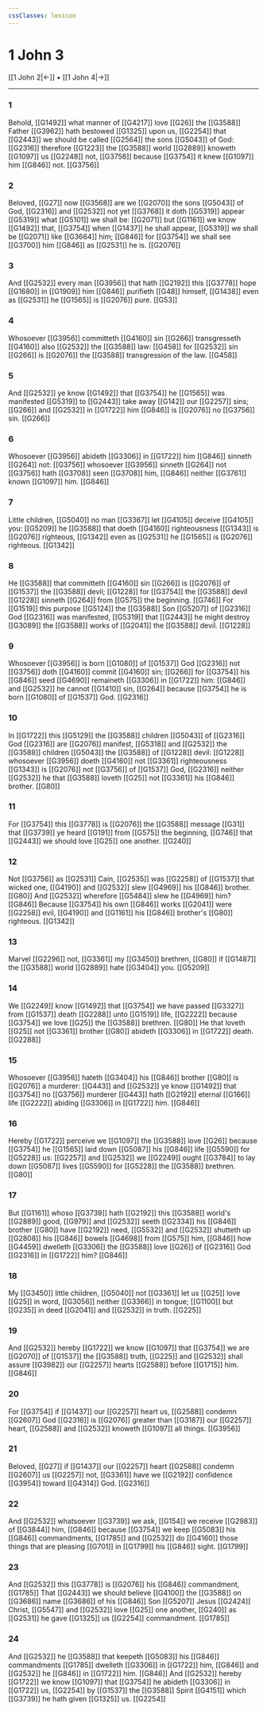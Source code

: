 ```yaml
---
cssClasses: lexicon
---
```

# 1 John 3

[[1 John 2|←]] • [[1 John 4|→]]

---

### 1
Behold, [[G1492]] what manner of [[G4217]] love [[G26]] the [[G3588]] Father [[G3962]] hath bestowed [[G1325]] upon us, [[G2254]] that [[G2443]] we should be called [[G2564]] the sons [[G5043]] of God: [[G2316]] therefore [[G1223]] the [[G3588]] world [[G2889]] knoweth [[G1097]] us [[G2248]] not, [[G3756]] because [[G3754]] it knew [[G1097]] him [[G846]] not. [[G3756]]

### 2
Beloved, [[G27]] now [[G3568]] are we [[G2070]] the sons [[G5043]] of God, [[G2316]] and [[G2532]] not yet [[G3768]] it doth [[G5319]] appear [[G5319]] what [[G5101]] we shall be: [[G2071]] but [[G1161]] we know [[G1492]] that, [[G3754]] when [[G1437]] he shall appear, [[G5319]] we shall be [[G2071]] like [[G3664]] him; [[G846]] for [[G3754]] we shall see [[G3700]] him [[G846]] as [[G2531]] he is. [[G2076]]

### 3
And [[G2532]] every man [[G3956]] that hath [[G2192]] this [[G3778]] hope [[G1680]] in [[G1909]] him [[G846]] purifieth [[G48]] himself, [[G1438]] even as [[G2531]] he [[G1565]] is [[G2076]] pure. [[G53]]

### 4
Whosoever [[G3956]] committeth [[G4160]] sin [[G266]] transgresseth [[G4160]] also [[G2532]] the [[G3588]] law: [[G458]] for [[G2532]] sin [[G266]] is [[G2076]] the [[G3588]] transgression of the law. [[G458]]

### 5
And [[G2532]] ye know [[G1492]] that [[G3754]] he [[G1565]] was manifested [[G5319]] to [[G2443]] take away [[G142]] our [[G2257]] sins; [[G266]] and [[G2532]] in [[G1722]] him [[G846]] is [[G2076]] no [[G3756]] sin. [[G266]]

### 6
Whosoever [[G3956]] abideth [[G3306]] in [[G1722]] him [[G846]] sinneth [[G264]] not: [[G3756]] whosoever [[G3956]] sinneth [[G264]] not [[G3756]] hath [[G3708]] seen [[G3708]] him, [[G846]] neither [[G3761]] known [[G1097]] him. [[G846]]

### 7
Little children, [[G5040]] no man [[G3367]] let [[G4105]] deceive [[G4105]] you: [[G5209]] he [[G3588]] that doeth [[G4160]] righteousness [[G1343]] is [[G2076]] righteous, [[G1342]] even as [[G2531]] he [[G1565]] is [[G2076]] righteous. [[G1342]]

### 8
He [[G3588]] that committeth [[G4160]] sin [[G266]] is [[G2076]] of [[G1537]] the [[G3588]] devil; [[G1228]] for [[G3754]] the [[G3588]] devil [[G1228]] sinneth [[G264]] from [[G575]] the beginning. [[G746]] For [[G1519]] this purpose [[G5124]] the [[G3588]] Son [[G5207]] of [[G2316]] God [[G2316]] was manifested, [[G5319]] that [[G2443]] he might destroy [[G3089]] the [[G3588]] works of [[G2041]] the [[G3588]] devil. [[G1228]]

### 9
Whosoever [[G3956]] is born [[G1080]] of [[G1537]] God [[G2316]] not [[G3756]] doth [[G4160]] commit [[G4160]] sin; [[G266]] for [[G3754]] his [[G846]] seed [[G4690]] remaineth [[G3306]] in [[G1722]] him: [[G846]] and [[G2532]] he cannot [[G1410]] sin, [[G264]] because [[G3754]] he is born [[G1080]] of [[G1537]] God. [[G2316]]

### 10
In [[G1722]] this [[G5129]] the [[G3588]] children [[G5043]] of [[G2316]] God [[G2316]] are [[G2076]] manifest, [[G5318]] and [[G2532]] the [[G3588]] children [[G5043]] the [[G3588]] of [[G1228]] devil: [[G1228]] whosoever [[G3956]] doeth [[G4160]] not [[G3361]] righteousness [[G1343]] is [[G2076]] not [[G3756]] of [[G1537]] God, [[G2316]] neither [[G2532]] he that [[G3588]] loveth [[G25]] not [[G3361]] his [[G846]] brother. [[G80]]

### 11
For [[G3754]] this [[G3778]] is [[G2076]] the [[G3588]] message [[G31]] that [[G3739]] ye heard [[G191]] from [[G575]] the beginning, [[G746]] that [[G2443]] we should love [[G25]] one another. [[G240]]

### 12
Not [[G3756]] as [[G2531]] Cain, [[G2535]] was [[G2258]] of [[G1537]] that wicked one, [[G4190]] and [[G2532]] slew [[G4969]] his [[G846]] brother. [[G80]] And [[G2532]] wherefore [[G5484]] slew he [[G4969]] him? [[G846]] Because [[G3754]] his own [[G846]] works [[G2041]] were [[G2258]] evil, [[G4190]] and [[G1161]] his [[G846]] brother's [[G80]] righteous. [[G1342]]

### 13
Marvel [[G2296]] not, [[G3361]] my [[G3450]] brethren, [[G80]] if [[G1487]] the [[G3588]] world [[G2889]] hate [[G3404]] you. [[G5209]]

### 14
We [[G2249]] know [[G1492]] that [[G3754]] we have passed [[G3327]] from [[G1537]] death [[G2288]] unto [[G1519]] life, [[G2222]] because [[G3754]] we love [[G25]] the [[G3588]] brethren. [[G80]] He that loveth [[G25]] not [[G3361]] brother [[G80]] abideth [[G3306]] in [[G1722]] death. [[G2288]]

### 15
Whosoever [[G3956]] hateth [[G3404]] his [[G846]] brother [[G80]] is [[G2076]] a murderer: [[G443]] and [[G2532]] ye know [[G1492]] that [[G3754]] no [[G3756]] murderer [[G443]] hath [[G2192]] eternal [[G166]] life [[G2222]] abiding [[G3306]] in [[G1722]] him. [[G846]]

### 16
Hereby [[G1722]] perceive we [[G1097]] the [[G3588]] love [[G26]] because [[G3754]] he [[G1565]] laid down [[G5087]] his [[G846]] life [[G5590]] for [[G5228]] us: [[G2257]] and [[G2532]] we [[G2249]] ought [[G3784]] to lay down [[G5087]] lives [[G5590]] for [[G5228]] the [[G3588]] brethren. [[G80]]

### 17
But [[G1161]] whoso [[G3739]] hath [[G2192]] this [[G3588]] world's [[G2889]] good, [[G979]] and [[G2532]] seeth [[G2334]] his [[G846]] brother [[G80]] have [[G2192]] need, [[G5532]] and [[G2532]] shutteth up [[G2808]] his [[G846]] bowels [[G4698]] from [[G575]] him, [[G846]] how [[G4459]] dwelleth [[G3306]] the [[G3588]] love [[G26]] of [[G2316]] God [[G2316]] in [[G1722]] him? [[G846]]

### 18
My [[G3450]] little children, [[G5040]] not [[G3361]] let us [[G25]] love [[G25]] in word, [[G3056]] neither [[G3366]] in tongue; [[G1100]] but [[G235]] in deed [[G2041]] and [[G2532]] in truth. [[G225]]

### 19
And [[G2532]] hereby [[G1722]] we know [[G1097]] that [[G3754]] we are [[G2070]] of [[G1537]] the [[G3588]] truth, [[G225]] and [[G2532]] shall assure [[G3982]] our [[G2257]] hearts [[G2588]] before [[G1715]] him. [[G846]]

### 20
For [[G3754]] if [[G1437]] our [[G2257]] heart us, [[G2588]] condemn [[G2607]] God [[G2316]] is [[G2076]] greater than [[G3187]] our [[G2257]] heart, [[G2588]] and [[G2532]] knoweth [[G1097]] all things. [[G3956]]

### 21
Beloved, [[G27]] if [[G1437]] our [[G2257]] heart [[G2588]] condemn [[G2607]] us [[G2257]] not, [[G3361]] have we [[G2192]] confidence [[G3954]] toward [[G4314]] God. [[G2316]]

### 22
And [[G2532]] whatsoever [[G3739]] we ask, [[G154]] we receive [[G2983]] of [[G3844]] him, [[G846]] because [[G3754]] we keep [[G5083]] his [[G846]] commandments, [[G1785]] and [[G2532]] do [[G4160]] those things that are pleasing [[G701]] in [[G1799]] his [[G846]] sight. [[G1799]]

### 23
And [[G2532]] this [[G3778]] is [[G2076]] his [[G846]] commandment, [[G1785]] That [[G2443]] we should believe [[G4100]] the [[G3588]] on [[G3686]] name [[G3686]] of his [[G846]] Son [[G5207]] Jesus [[G2424]] Christ, [[G5547]] and [[G2532]] love [[G25]] one another, [[G240]] as [[G2531]] he gave [[G1325]] us [[G2254]] commandment. [[G1785]]

### 24
And [[G2532]] he [[G3588]] that keepeth [[G5083]] his [[G846]] commandments [[G1785]] dwelleth [[G3306]] in [[G1722]] him, [[G846]] and [[G2532]] he [[G846]] in [[G1722]] him. [[G846]] And [[G2532]] hereby [[G1722]] we know [[G1097]] that [[G3754]] he abideth [[G3306]] in [[G1722]] us, [[G2254]] by [[G1537]] the [[G3588]] Spirit [[G4151]] which [[G3739]] he hath given [[G1325]] us. [[G2254]]